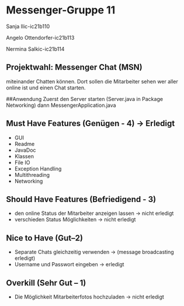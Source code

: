 # Messenger-Gruppe 11

Sanja Ilic-ic21b110

Angelo Ottendorfer-ic21b113

Nermina Salkic-ic21b114

## Projektwahl: Messenger Chat (MSN)
miteinander Chatten können. Dort sollen die Mitarbeiter sehen wer aller online ist und einen Chat starten.

##Anwendung
Zuerst den Server starten (Server.java in Package Networking) dann MessengerApplication.java

## Must Have Features (Genügen - 4) -> Erledigt
* GUI
* Readme
* JavaDoc
* Klassen
* File IO
* Exception Handling
* Multithreading
* Networking

## Should Have Features (Befriedigend - 3)
* den online Status der Mitarbeiter anzeigen lassen -> nicht erledigt
* verschieden Status Möglichkeiten -> nicht erledigt

## Nice to Have (Gut–2)
* Separate Chats gleichzeitig verwenden -> (message broadcasting erledigt)
* Username und Passwort eingeben -> erledigt

## Overkill (Sehr Gut – 1)
* Die Möglichkeit Mitarbeiterfotos hochzuladen -> nicht erledigt
